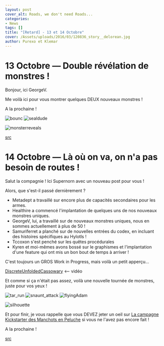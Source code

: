 ```yaml
---
layout: post
cover_alt: Roads, we don't need Roads...
categories:
- News
tags: []
title: "[Retard] - 13 et 14 Octobre"
cover: /Assets/uploads/2016/03/120836_story__delorean.jpg
author: Purexo et Klemar
---
```

# 13 Octobre — Double révélation de monstres !

Bonjour, ici GeorgeV.

Me voilà ici pour vous montrer quelques DEUX nouveaux monstres !

A la prochaine !

![bounc]({{site.asset_path.uploads}}/2016/03/bounc.gif) ![sealdude]({{site.asset_path.uploads}}/2016/03/sealdude.gif)

![monsterreveals]({{site.asset_path.uploads}}/2016/03/monsterreveals.png)

[src](http://playstarbound.com/13th-october-two-monster-reveals/)

# 14 Octobre — Là où on va, on n'a pas besoin de routes !

Salut la compagnie ! Ici Supernorn avec un nouveau post pour vous !

Alors, que s'est-il passé dernièrement ?

- Metadept a travaillé sur encore plus de capacités secondaires pour les armes.
- Healthire a commencé l'implantation de quelques uns de nos nouveaux monstres uniques.
- GeorgeV, lui, a travaillé sur de nouveaux monstres uniques, nous en sommes actuellement à plus de 50 !
- Samuriferret a planché sur de nouvelles entrées du codex, en incluant des histoires spécifiques au Hylotls !
- Tccoxon s'est penché sur les quêtes procédurales
- Kyren et moi-mêmes avons bossé sur le graphismes et l'implantation d'une feature qui ont mis un bon bout de temps à arriver !

C'est toujours un GROS Work in Progress, mais voilà un petit apperçu...

[DiscreteUnfoldedCassowary](http://fat.gfycat.com/DiscreteUnfoldedCassowary.webm) <-- vidéo

Et comme si ça n'était pas assez, voilà une nouvelle tournée de monstres, juste pour vos yeux !

![tar_run]({{site.asset_path.uploads}}/2016/03/tar_run.gif) ![snaunt_attack]({{site.asset_path.uploads}}/2016/03/snaunt_attack.gif) ![flyingAdam]({{site.asset_path.uploads}}/2016/03/flyingAdam.gif)

![silhouette]({{site.asset_path.uploads}}/2016/03/silhouette1.png)

Et pour finir, je vous rappelle que vous DEVEZ jeter un oeil sur [La campagne Kickstarter des Manchots en Peluche](https://www.kickstarter.com/projects/731983185/starbound-penguin-plush-project) si vous ne l'avez pas encore fait !

A la prochaine !

[src](http://playstarbound.com/14th-october-roads-we-dont-need-roads/)
